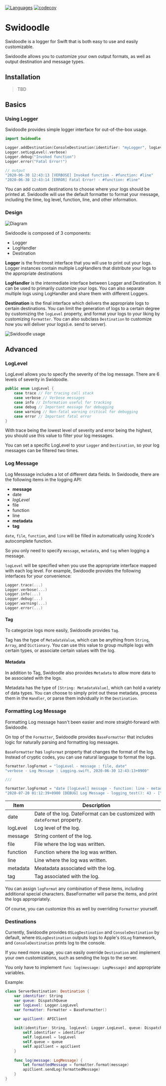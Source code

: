 [![Languages](https://img.shields.io/badge/language-swift-blue.svg)](https://github.com/sendbird/sendbird-calls-ios) [![codecov](https://codecov.io/gh/mininny/Swidoodle/branch/master/graph/badge.svg)](https://codecov.io/gh/mininny/Swidoodle)

# Swidoodle

Swidoodle is a logger for Swift that is both easy to use and easily customizable. 

Swidoodle allows you to customize your own output formats, as well as output destination and message types. 

## Installation

>TBD

## Basics

### Using Logger
Swidoodle provides simple logger interface for out-of-the-box usage.

```swift
import Swidoodle

Logger.addDestination(ConsoleDestination(identifier: "myLogger", logLevel: .verbose))
Logger.setLogLevel(.verbose)
Logger.debug("Invoked function")
Logger.error("Fatal Error!")
```

```swift
// output
"2020-06-30 12:43:13 [VERBOSE] Invoked function - #function: #line"
"2020-06-30 12:43:14 [ERROR] Fatal Error! - #function: #line"
```

You can add custom destinations to choose where your logs should be printed at. Swidoodle will use the default formatter to format your message, including the time, log level, function, line, and other information. 

### Design

![Diagram](Assets/class-diagram.png)

Swidoodle is composed of 3 components: 
- Logger 
- LogHandler
- Destination

**Logger** is the frontmost interface that you will use to print out your logs. Logger instances contain multiple LogHandlers that distribute your logs to the appropriate destinations

**LogHandler** is the intermediate interface between Logger and Destination. It can be used to primarily customize your logs. You can also separate multiple logs using LogHandler and share them with different Loggers. 

**Destination** is the final interface which delivers the appropriate logs to certain destinations. You can limit the generation of logs to a certain degree by customizing the `logLevel` property, and format your logs to your liking by customizing `Formatter`. You can also subclass `Destination` to customize how you will deliver your logs(i.e. send to server).

![Swidoodle usage](Assets/example-usage.png)

## Advanced

### LogLevel
LogLevel allows you to specify the severity of the log message. 
There are 6 levels of severity in Swidoodle.

```swift
public enum LogLevel {
    case trace // For tracing call stack
    case verbose // Verbose messages
    case info // Information useful for tracking
    case debug // Important message for debugging
    case warning // Non-fatal warning critical for debugging
    case error // Important fatal error
}

```

With trace being the lowest level of severity and error being the highest, you should use this value to filter your log messages.

You can set a specific LogLevel to your `Logger` and `Destination`, so your log messages can be filtered two times. 

### Log Message
Log Messsage includes a lot of different data fields. In Swidoodle, there are the following items in the logging API:
- **message**
- date
- *logLevel*
- file
- function
- line
- **metadata**
- **tag**

`date`, `file`, `function`, and `line` will be filled in automatically using Xcode's autocomplete function. 

So you only need to specify `message`, `metadata`, and `tag` when logging a message. 

`logLevel` will be specified when you use the appropriate interface mapped with each log level. For example, Swidoodle provides the following interfaces for your convenience:
```swift
Logger.trace(...)
Logger.verbose(...)
Logger.info(...)
Logger.debug(...)
Logger.warning(...)
Logger.error(...)
```

#### Tag
To categorize logs more easily, Swidoodle provides `Tag`.

Tag has the type of `MetadataValue`, which can be anything from `String`, `Array`, and `Dictionary`. You can use this value to group multiple logs with certain types, or associate certain values with the log. 

#### Metadata
In addition to Tag, Swidoodle also provides `Metadata` to allow more data to be associated with the logs.

Metadata has the type of `[String: MetadataValue]`, which can hold a variety of data types. You can choose to simply print out these metadata, process them in the `Handler`, or parse them indvidually in the `Destination`.

### Formatting Log Message
Formatting Log message hasn't been easier and more straight-forward with Swidoodle. 

On top of the `Formatter`, Swidoodle provides `BaseFormatter` that includes logic for naturally parsing and formatting log messages. 

`BaseFormatter` has `logFormat` property that changes the format of the log. 
Instead of cryptic codes, you can use natural language to format the logs. 

```swift
formatter.logFormat = "logLevel - message : file, date"
"verbose - Log Message : Logging.swift, 2020-06-30 12:43:13+0900"

///

formatter.logFormat = "date [logLevel] message - function: line - metadata, tag"
"2020-07-20 01:12:39+0900 [DEBUG] Log Message - logging_test(): 43 - ["Key": Item, Item2], Tag"
````

| Item | Description | 
|------|-------------|
| date | Date of the log. DateFormat can be customized with `dateFormat` property. | 
| logLevel | Log level of the log. |
| message | String content of the log. |
| file | File where the log was written. |
| function | Function where the log was written. |
| line | Line where the log was written. | 
| metadata | Meatadata associated with the log. |
| tag | Tag associated with the log. |

You can assign `logFormat` any combination of these items, including additional special characters. BaseFormatter will parse the items, and print the logs appropriately. 

Of course, you can customize this as well by overriding `Formatter` yourself. 

### Destinations
Currently, Swidoodle provides `OSLogDestination` and `ConsoleDestination` by default, where `OSLogDestination` outputs logs to Apple's `OSLog` framework, and `ConsoleDestination` prints log to the console. 

If you need more usage, you can easily override `Destination` and implement your own customizations, such as sending the logs to the server. 

You only have to implement `func log(message: LogMessage)` and appropriate variables. 

Example:
```swift
class ServerDestination: Destination {
    var identifier: String
    var queue: DispatchQueue
    var logLevel: Logger.LogLevel
    var formatter: Formatter = BaseFormatter()

    var apiClient: APIClient
    
    init(identifier: String, logLevel: Logger.LogLevel, queue: DispatchQueue = .global(), apiClient: APIClient) {
        self.identifier = identifier
        self.logLevel = logLevel
        self.queue = queue
        self.apiClient = apiClient
    }
    
    func log(message: LogMessage) {
        let formattedMessage = formatter.format(message)
        apiClient.sendLog(formattedMessage)
    }
}
```

